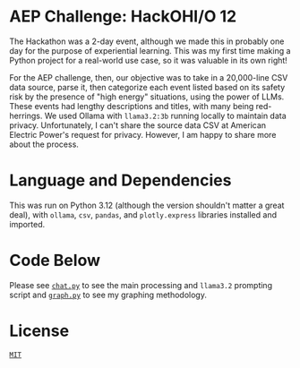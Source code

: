 # AEP Challenge: HackOHI/O 12
The Hackathon was a 2-day event, although we made this in probably one day for the purpose of experiential learning. This was my first time making a Python project for a real-world use case, so it was valuable in its own right! 

For the AEP challenge, then, our objective was to take in a 20,000-line CSV data source, parse it, then categorize each event listed based on its safety risk by the presence of "high energy" situations, using the power of LLMs. These events had lengthy descriptions and titles, with many being red-herrings. We used Ollama with `llama3.2:3b` running locally to maintain data privacy. Unfortunately, I can't share the source data CSV at American Electric Power's request for privacy. However, I am happy to share more about the process.

# Language and Dependencies
This was run on Python 3.12 (although the version shouldn't matter a great deal), with `ollama`, `csv`, `pandas`, and `plotly.express` libraries installed and imported.

# Code Below
Please see [`chat.py`](chat.py) to see the main processing and `llama3.2` prompting script and [`graph.py`](graph.py) to see my graphing methodology.

# License
[`MIT`](LICENSE)
